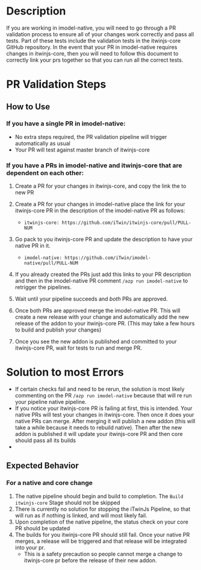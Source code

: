 # Description
If you are working in imodel-native, you will need to go through a PR validation process to ensure all of your changes work correctly and pass all tests. Part of these tests include the validation tests in the itwinjs-core GitHub repository. In the event that your PR in imodel-native requires changes in itwinjs-core, then you will need to follow this document to correctly link your prs together so that you can run all the correct tests.

# PR Validation Steps
## How to Use
### If you have a single PR in imodel-native:
- No extra steps required, the PR validation pipeline will trigger automatically as usual
- Your PR will test against master branch of itwinjs-core

### If you have a PRs in imodel-native and itwinjs-core that are dependent on each other:
1. Create a PR for your changes in itwinjs-core, and copy the link the to new PR
1. Create a PR for your changes in imodel-native place the link for your itwinjs-core PR in the description of the imodel-native PR as follows:
    - `itwinjs-core: https://github.com/iTwin/itwinjs-core/pull/PULL-NUM`
1. Go pack to you itwinjs-core PR and update the description to have your native PR in it.
    - `imodel-native: https://github.com/iTwin/imodel-native/pull/PULL-NUM`
1. If you already created the PRs just add this links to your PR description and then in the imodel-native PR comment `/azp run imodel-native` to retrigger the pipelines.
1. Wait until your pipeline succeeds and *both* PRs are approved.
1. Once both PRs are approved merge the imodel-native PR. This will create a new release with your change and automatically add the new release of the addon to your itwinjs-core PR. (This may take a few hours to build and publish your changes)

1. Once you see the new addon is published and committed to your itwinjs-core PR, wait for tests to run and merge PR.

# Solution to most Errors
- If certain checks fail and need to be rerun, the solution is most likely commenting on the PR `/azp run imodel-native` because that will re run your pipeline native pipeline.
- If you notice your itwinjs-core PR is failing at first, this is intended. Your native PRs will test your changes in itwinjs-core. Then once it does your native PRs can merge. After merging it will publish a new addon (this will take a while because it needs to rebuild native). Then after the new addon is published it will update your itwinjs-core PR and then core should pass all its builds
- 

## Expected Behavior
### For a native and core change
1. The native pipeline should begin and build to completion. The `Build itwinjs-core` Stage should not be skipped
1. There is currently no solution for stopping the iTwinJs Pipeline, so that will run as if nothing is linked, and will most likely fail.
1. Upon completion of the native pipeline, the status check on your core PR should be updated
1. The builds for you itwinjs-core PR should still fail. Once your native PR merges, a release will be triggered and that release will be integrated into your pr.
    - This is a safety precaution so people cannot merge a change to itwinjs-core pr before the release of their new addon.